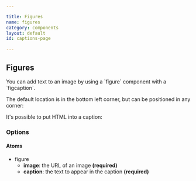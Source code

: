 ```yaml
---

title: Figures
name: figures
category: components
layout: default
id: captions-page

---
```


## Figures

<p class="lead">You can add text to an image by using a `figure` component with a `figcaption`.</p>

<script>
component("figure", { "image": "http://lorempixel.com/200/200/people/7", "caption": "What's this then?"});
</script>

The default location is in the bottom left corner, but can be positioned in any corner:

<script>
component("figure", { "image": "http://lorempixel.com/200/200/people/1", "caption": "This is a caption", "position": "bottom-left"})
+component("figure", { "image": "http://lorempixel.com/200/200/people/2", "caption": "This is another caption", "position": "top-left"})
+component("figure", { "image": "http://lorempixel.com/200/200/people/3", "caption": "Here is yet another caption", "position": "top-right"})
+component("figure", { "image": "http://lorempixel.com/200/200/people/4", "caption": "Last caption, I promise", "position": "bottom-right"});
</script>

It's possible to put HTML into a caption:

<script>
component("figure", { "image": "http://lorempixel.com/600/400/people/5", "caption": "<h4>Look at this for a caption!</h4><p>Add in as much content as you want, being careful that the amount of content you add doesn't overwhelm the image.</p>"});
</script>

### Options

#### Atoms

* figure
  * **image**: the URL of an image **(required)**
  * **caption**: the text to appear in the caption **(required)**

